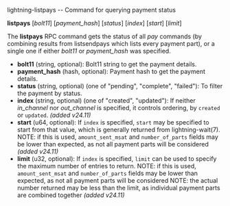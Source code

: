 lightning-listpays -- Command for querying payment status

**listpays** [*bolt11*] [*payment\_hash*] [*status*] [*index*] [*start*] [*limit*] 

The **listpays** RPC command gets the status of all *pay* commands (by combining results from listsendpays which lists every payment part), or a single one if either *bolt11* or *payment\_hash* was specified.

- **bolt11** (string, optional): Bolt11 string to get the payment details.
- **payment\_hash** (hash, optional): Payment hash to get the payment details.
- **status** (string, optional) (one of "pending", "complete", "failed"): To filter the payment by status.
- **index** (string, optional) (one of "created", "updated"): If neither *in\_channel* nor *out\_channel* is specified, it controls ordering, by `created` or `updated`. *(added v24.11)*
- **start** (u64, optional): If `index` is specified, `start` may be specified to start from that value, which is generally returned from lightning-wait(7).
 NOTE: if this is used, `amount_sent_msat` and `number_of_parts` fields may be lower than expected, as not all payment parts will be considered *(added v24.11)*
- **limit** (u32, optional): If `index` is specified, `limit` can be used to specify the maximum number of entries to return.
 NOTE: if this is used, `amount_sent_msat` and `number_of_parts` fields may be lower than expected, as not all payment parts will be considered
 NOTE: the actual number returned may be less than the limit, as individual payment parts are combined together *(added v24.11)*
